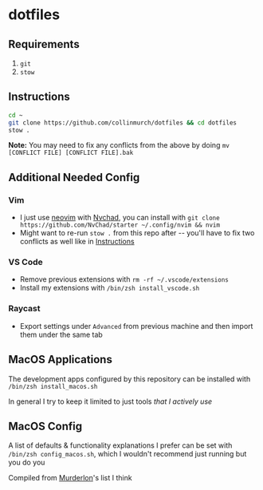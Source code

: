 # dotfiles

## Requirements

1. `git`
2. `stow`

## Instructions

```bash
cd ~
git clone https://github.com/collinmurch/dotfiles && cd dotfiles
stow .
```

**Note:** You may need to fix any conflicts from the above by doing `mv [CONFLICT FILE] [CONFLICT FILE].bak`

## Additional Needed Config

### Vim

- I just use [neovim](https://neovim.io) with [Nvchad](https://nvchad.com), you can install with `git clone https://github.com/NvChad/starter ~/.config/nvim && nvim`
- Might want to re-run `stow .` from this repo after -- you'll have to fix two conflicts as well like in [Instructions](#instructions)

### VS Code
- Remove previous extensions with `rm -rf ~/.vscode/extensions`
- Install my extensions with `/bin/zsh install_vscode.sh`

### Raycast
- Export settings under `Advanced` from previous machine and then import them under the same tab

## MacOS Applications

The development apps configured by this repository can be installed with `/bin/zsh install_macos.sh`

In general I try to keep it limited to just tools *that I actively use*

## MacOS Config

A list of defaults & functionality explanations I prefer can be set with `/bin/zsh config_macos.sh`, which I wouldn't recommend just running but you do you

Compiled from [Murderlon](https://github.com/murderlon)'s list I think